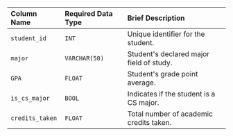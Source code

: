 | Column Name     | Required Data Type | Brief Description                              |
| :-------------- | :----------------- | :--------------------------------------------- |
| `student_id`    | `INT`              | Unique identifier for the student.             |
| `major`         | `VARCHAR(50)`      | Student's declared major field of study.       |
| `GPA`           | `FLOAT`            | Student's grade point average.                 |
| `is_cs_major`   | `BOOL`             | Indicates if the student is a CS major.        |
| `credits_taken` | `FLOAT`            | Total number of academic credits taken.        |
